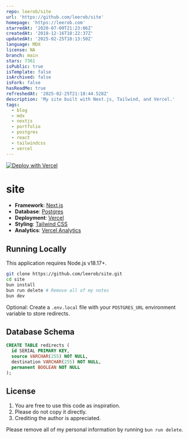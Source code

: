 ```yaml
---
repo: leerob/site
url: 'https://github.com/leerob/site'
homepage: 'https://leerob.com'
starredAt: '2020-07-09T21:23:06Z'
createdAt: '2018-12-16T18:22:37Z'
updatedAt: '2025-02-25T18:13:50Z'
language: MDX
license: NA
branch: main
stars: 7361
isPublic: true
isTemplate: false
isArchived: false
isFork: false
hasReadMe: true
refreshedAt: '2025-02-25T21:18:44.528Z'
description: 'My site built with Next.js, Tailwind, and Vercel.'
tags:
  - blog
  - mdx
  - nextjs
  - portfolio
  - postgres
  - react
  - tailwindcss
  - vercel
---
```


[![Deploy with Vercel](https://vercel.com/button)](https://vercel.com/new/clone?repository-url=https%3A%2F%2Fgithub.com%2Fleerob%2Fsite)

# site

- **Framework**: [Next.js](https://nextjs.org/)
- **Database**: [Postgres](https://vercel.com/postgres)
- **Deployment**: [Vercel](https://vercel.com)
- **Styling**: [Tailwind CSS](https://tailwindcss.com)
- **Analytics**: [Vercel Analytics](https://vercel.com/analytics)

## Running Locally

This application requires Node.js v18.17+.

```bash
git clone https://github.com/leerob/site.git
cd site
bun install
bun run delete # Remove all of my notes
bun dev
```

Optional: Create a `.env.local` file with your `POSTGRES_URL` environment variable to store redirects.

## Database Schema

```sql
CREATE TABLE redirects (
  id SERIAL PRIMARY KEY,
  source VARCHAR(255) NOT NULL,
  destination VARCHAR(255) NOT NULL,
  permanent BOOLEAN NOT NULL
);
```

## License

1. You are free to use this code as inspiration.
2. Please do not copy it directly.
3. Crediting the author is appreciated.

Please remove all of my personal information by running `bun run delete`.
